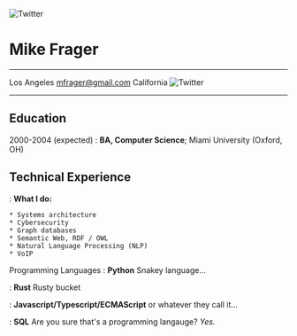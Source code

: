 ![Twitter](https://shields.io/twitter/follow/mfrager?label=Follow)

Mike Frager
===========

-------------------     ----------------------------
Los Angeles                        mfrager@gmail.com
California                                  ![Twitter](https://shields.io/twitter/follow/mfrager?label=Follow)
-------------------     ----------------------------

Education
---------

2000-2004 (expected)
:   **BA, Computer Science**; Miami University (Oxford, OH)


Technical Experience
--------------------

:   **What I do:**

    * Systems architecture
    * Cybersecurity
    * Graph databases
    * Semantic Web, RDF / OWL
    * Natural Language Processing (NLP)
    * VoIP

Programming Languages
:   **Python** Snakey language...

:   **Rust** Rusty bucket

:   **Javascript/Typescript/ECMAScript** or whatever they call it...

:   **SQL** Are you sure that's a programming langauge? _Yes._
